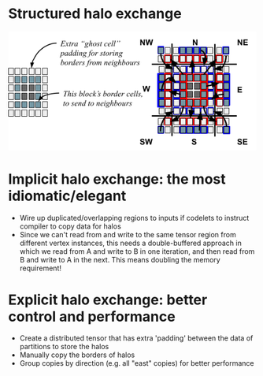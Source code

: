 # Structured halo exchange

![Halo exchange][halo-exchange]

[halo-exchange]: ./structured-halo-exchange.png "Halo exchange"



# Implicit halo exchange: the most idiomatic/elegant
* Wire up duplicated/overlapping regions to inputs if codelets to instruct
compiler to copy data for halos
* Since we can't read from and write to the same tensor region
from different vertex instances, this needs a double-buffered approach
in which we read from A and write to B in one iteration, and
then read from B and write to A in the next. This means doubling the 
memory requirement!

# Explicit halo exchange: better control and performance
* Create a distributed tensor that has extra 'padding' between the data
of partitions to store the halos
* Manually copy the borders of halos
* Group copies by direction (e.g. all "east" copies) for better performance



